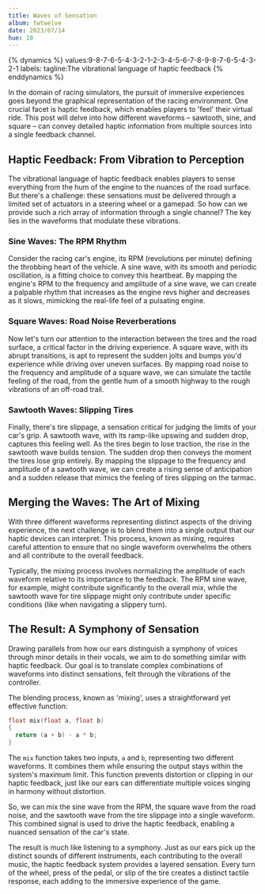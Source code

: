 ```yaml
---
title: Waves of Sensation
album: twtwelve
date: 2023/07/14
hue: 10
---
```


{% dynamics %}
values:9-8-7-6-5-4-3-2-1-2-3-4-5-6-7-8-9-8-7-6-5-4-3-2-1
labels:
tagline:The vibrational language of haptic feedback
{% enddynamics %}

In the domain of racing simulators, the pursuit of immersive experiences goes beyond the graphical representation of the racing environment. One crucial facet is haptic feedback, which enables players to 'feel' their virtual ride. This post will delve into how different waveforms – sawtooth, sine, and square – can convey detailed haptic information from multiple sources into a single feedback channel.

<!-- more -->

## Haptic Feedback: From Vibration to Perception

The vibrational language of haptic feedback enables players to sense everything from the hum of the engine to the nuances of the road surface. But there's a challenge: these sensations must be delivered through a limited set of actuators in a steering wheel or a gamepad. So how can we provide such a rich array of information through a single channel? The key lies in the waveforms that modulate these vibrations.

### Sine Waves: The RPM Rhythm

Consider the racing car's engine, its RPM (revolutions per minute) defining the throbbing heart of the vehicle. A sine wave, with its smooth and periodic oscillation, is a fitting choice to convey this heartbeat. By mapping the engine's RPM to the frequency and amplitude of a sine wave, we can create a palpable rhythm that increases as the engine revs higher and decreases as it slows, mimicking the real-life feel of a pulsating engine.

### Square Waves: Road Noise Reverberations

Now let's turn our attention to the interaction between the tires and the road surface, a critical factor in the driving experience. A square wave, with its abrupt transitions, is apt to represent the sudden jolts and bumps you'd experience while driving over uneven surfaces. By mapping road noise to the frequency and amplitude of a square wave, we can simulate the tactile feeling of the road, from the gentle hum of a smooth highway to the rough vibrations of an off-road trail.

### Sawtooth Waves: Slipping Tires 

Finally, there's tire slippage, a sensation critical for judging the limits of your car's grip. A sawtooth wave, with its ramp-like upswing and sudden drop, captures this feeling well. As the tires begin to lose traction, the rise in the sawtooth wave builds tension. The sudden drop then conveys the moment the tires lose grip entirely. By mapping the slippage to the frequency and amplitude of a sawtooth wave, we can create a rising sense of anticipation and a sudden release that mimics the feeling of tires slipping on the tarmac.

## Merging the Waves: The Art of Mixing

With three different waveforms representing distinct aspects of the driving experience, the next challenge is to blend them into a single output that our haptic devices can interpret. This process, known as mixing, requires careful attention to ensure that no single waveform overwhelms the others and all contribute to the overall feedback.

Typically, the mixing process involves normalizing the amplitude of each waveform relative to its importance to the feedback. The RPM sine wave, for example, might contribute significantly to the overall mix, while the sawtooth wave for tire slippage might only contribute under specific conditions (like when navigating a slippery turn).

## The Result: A Symphony of Sensation

Drawing parallels from how our ears distinguish a symphony of voices through minor details in their vocals, we aim to do something similar with haptic feedback. Our goal is to translate complex combinations of waveforms into distinct sensations, felt through the vibrations of the controller.

The blending process, known as 'mixing', uses a straightforward yet effective function:

```C
float mix(float a, float b)
{
  return (a + b) - a * b;
}
```

The `mix` function takes two inputs, `a` and `b`, representing two different waveforms. It combines them while ensuring the output stays within the system's maximum limit. This function prevents distortion or clipping in our haptic feedback, just like our ears can differentiate multiple voices singing in harmony without distortion.

So, we can mix the sine wave from the RPM, the square wave from the road noise, and the sawtooth wave from the tire slippage into a single waveform. This combined signal is used to drive the haptic feedback, enabling a nuanced sensation of the car's state.

The result is much like listening to a symphony. Just as our ears pick up the distinct sounds of different instruments, each contributing to the overall music, the haptic feedback system provides a layered sensation. Every turn of the wheel, press of the pedal, or slip of the tire creates a distinct tactile response, each adding to the immersive experience of the game.
